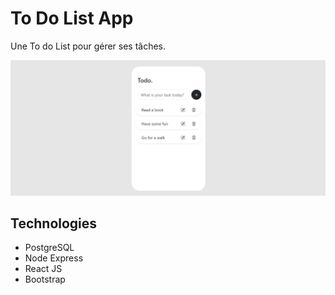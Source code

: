 # To Do List App

Une To do List pour gérer ses tâches.

![alt text](project-to-do-list.png)

## Technologies

- PostgreSQL
- Node Express
- React JS
- Bootstrap
